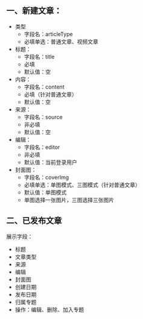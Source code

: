 ## 一、新建文章：
- 类型
    - 字段名：articleType
    - 必填单选：普通文章、视频文章
- 标题：
    - 字段名：title
    - 必填
    - 默认值：空
- 内容：
    - 字段名：content
    - 必填（针对普通文章）
    - 默认值：空
- 来源：
    - 字段名：source
    - 非必填
    - 默认值：空
- 编辑：
    - 字段名：editor
    - 非必填
    - 默认值：当前登录用户
- 封面图：
    - 字段名：coverImg
    - 必填单选：单图模式、三图模式（针对普通文章）
    - 默认值：单图模式
    - 单图选择一张图片，三图选择三张图片

## 二、已发布文章
展示字段：
- 标题
- 文章类型
- 来源
- 编辑
- 封面图
- 创建日期
- 发布日期
- 归属专题
- 操作：编辑、删除、加入专题

